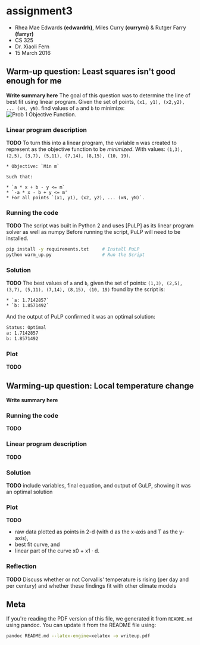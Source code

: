 # assignment3
- Rhea Mae Edwards **(edwardrh)**, Miles Curry **(currymi)** & Rutger Farry **(farryr)**
- CS 325
- Dr. Xiaoli Fern
- 15 March 2016

## Warm-up question: Least squares isn't good enough for me
**Write summary here**
The goal of this question was to determine the line of best fit using linear
program. Given the set of points, `(x1, y1), (x2,y2), ... (xN, yN)`. find values of `a` and `b` to minimize: ![Prob 1 Objective
Function](docs/prob1OF.png "Objective Function").

### Linear program description
**TODO**
To turn this into a linear program, the variable `m` was created to represent as
the objective function to be  *minimized*. With values: `(1,3), (2,5), (3,7),
(5,11), (7,14), (8,15), (10, 19)`.

    * Objective: `Min m`
    
    Such that:

    * `a * x + b - y <= m`
    * `-a * x - b + y <= m'
    * For all points `(x1, y1), (x2, y2), ... (xN, yN)`.

### Running the code
**TODO**
The script was built in Python 2 and uses [PuLP] as its linear program solver as
well as numpy Before running the script, PuLP will need to be installed.

```bash
pip install -y requirements.txt     # Install PuLP
python warm_up.py                   # Run the Script
```
### Solution
**TODO**
The best values of `a` and `b`, given the set of points: `(1,3), (2,5), (3,7),
(5,11), (7,14), (8,15), (10, 19)` found by the script is:

    * `a: 1.7142857`
    * `b: 1.8571492`

And the output of PuLP confirmed it was an optimal solution:

```bash
Status: Optimal
a: 1.7142857
b: 1.8571492
```
### Plot
**TODO**


## Warming-up question: Local temperature change
**Write summary here**

### Running the code
**TODO**
### Linear program description
**TODO**
### Solution
**TODO**
include variables, final equation, and output of GuLP, showing it was an optimal solution
### Plot
**TODO**
- raw data plotted as points in 2-d (with d as the x-axis and T as the y-axis),
- best fit curve, and
- linear part of the curve x0 + x1 · d.
### Reflection
**TODO**
Discuss whether or not Corvallis' temperature is rising (per day and per century) and whether these findings fit with other climate models

## Meta
If you're reading the PDF version of this file, we generated it from `README.md` using pandoc. You can update it from the README file using:
```bash
pandoc README.md --latex-engine=xelatex -o writeup.pdf
```
